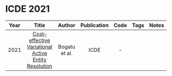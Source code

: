 # ICDE 2021

| Year |                                                                   Title                                                                   |    Author     | Publication | Code | Tags | Notes |
|:----:|:-----------------------------------------------------------------------------------------------------------------------------------------:|:-------------:|:-----------:|:----:|:----:|:-----:|
| 2021 | [Cost–effective Variational Active Entity Resolution](https://www.computer.org/csdl/proceedings-article/icde/2021/918400b272/1uGXH88OOVW) | Bogatu et al. |    ICDE     |  -   |      |       |
